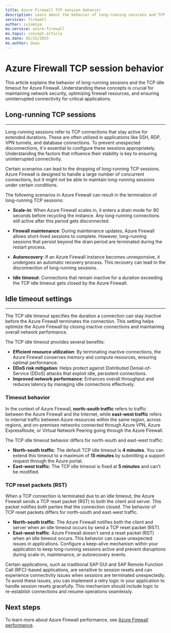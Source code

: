 ```yaml
---
title: Azure Firewall TCP session behavior
description: Learn about the behavior of long-running sessions and TCP idle timeout for Azure Firewall.
services: firewall
author: sujamiya
ms.service: azure-firewall
ms.topic: concept-article
ms.date: 03/25/2025
ms.author: duau
---
```


# Azure Firewall TCP session behavior

This article explains the behavior of long-running sessions and the TCP idle timeout for Azure Firewall. Understanding these concepts is crucial for maintaining network security, optimizing firewall resources, and ensuring uninterrupted connectivity for critical applications.

## Long-running TCP sessions
---

Long-running sessions refer to TCP connections that stay active for extended durations. These are often utilized in applications like SSH, RDP, VPN tunnels, and database connections. To prevent unexpected disconnections, it's essential to configure these sessions appropriately. Understanding the factors that influence their stability is key to ensuring uninterrupted connectivity.

Certain scenarios can lead to the dropping of long-running TCP sessions. Azure Firewall is designed to handle a large number of concurrent connections, but it might not be able to maintain long-running sessions under certain conditions.

The following scenarios in Azure Firewall can result in the termination of long-running TCP sessions:

- **Scale-in**: When Azure Firewall scales in, it enters a drain mode for 90 seconds before recycling the instance. Any long-running connections still active after this period gets disconnected.

- **Firewall maintenance**: During maintenance updates, Azure Firewall allows short-lived sessions to complete. However, long-running sessions that persist beyond the drain period are terminated during the restart process.

- **Autorecovery**: If an Azure Firewall instance becomes unresponsive, it undergoes an automatic recovery process. This recovery can lead to the disconnection of long-running sessions.

- **Idle timeout**: Connections that remain inactive for a duration exceeding the TCP idle timeout gets closed by the Azure Firewall.

## Idle timeout settings
---

The TCP idle timeout specifies the duration a connection can stay inactive before the Azure Firewall terminates the connection. This setting helps optimize the Azure Firewall by closing inactive connections and maintaining overall network performance.

The TCP idle timeout provides several benefits:

- **Efficient resource utilization**: By terminating inactive connections, the Azure Firewall conserves memory and compute resources, ensuring optimal performance.
- **DDoS risk mitigation**: Helps protect against Distributed Denial-of-Service (DDoS) attacks that exploit idle, persistent connections.
- **Improved network performance**: Enhances overall throughput and reduces latency by managing idle connections effectively.

### Timeout behavior

In the context of Azure Firewall, **north-south traffic** refers to traffic between the Azure Firewall and the Internet, while **east-west traffic** refers to internal traffic between Azure resources within the same region, across regions, and on-premises networks connected through Azure VPN, Azure ExpressRoute, or Virtual Network Peering going through the Azure Firewall. 

The TCP idle timeout behavior differs for north-south and east-west traffic:

- **North-south traffic**: The default TCP idle timeout is **4 minutes**. You can extend this timeout to a maximum of **15 minutes** by submitting a support request through the Azure portal.
- **East-west traffic**: The TCP idle timeout is fixed at **5 minutes** and can't be modified.

### TCP reset packets (RST)

When a TCP connection is terminated due to an idle timeout, the Azure Firewall sends a TCP reset packet (RST) to both the client and server. This packet notifies both parties that the connection closed. The behavior of TCP reset packets differs for north-south and east-west traffic.

- **North-south traffic**: The Azure Firewall notifies both the client and server when an idle timeout occurs by send a TCP reset packet (RST).
- **East-west traffic**: Azure Firewall doesn't send a reset packet (RST) when an idle timeout occurs. This behavior can cause unexpected issues in applications. Configure a keep-alive mechanism within your application to keep long-running sessions active and prevent disruptions during scale-in, maintenance, or autorecovery events.

Certain applications, such as traditional SAP GUI and SAP Remote Function Call (RFC)-based applications, are sensitive to session resets and can experience connectivity issues when sessions are terminated unexpectedly. To avoid these issues, you can implement a retry logic in your application to handle session resets gracefully. This mechanism should include logic to re-establish connections and resume operations seamlessly.

## Next steps

To learn more about Azure Firewall performance, see [Azure Firewall performance](firewall-performance.md).
